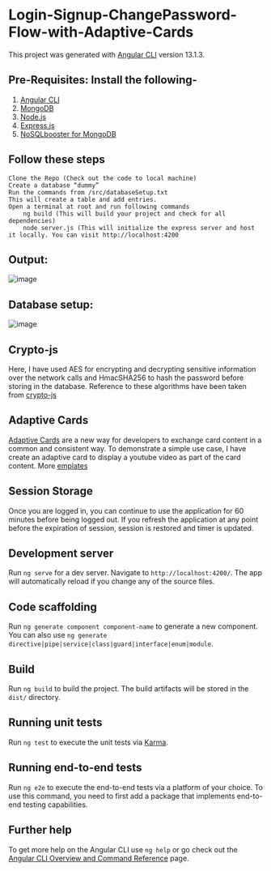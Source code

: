 # Login-Signup-ChangePassword-Flow-with-Adaptive-Cards

This project was generated with [Angular CLI](https://github.com/angular/angular-cli) version 13.1.3.

## Pre-Requisites: Install the following-
1. [Angular CLI]() 
2. [MongoDB](https://www.mongodb.com/docs/manual/administration/install-community/)
3. [Node.js](https://nodejs.org/en/download/)
4. [Express.js](https://expressjs.com/en/starter/installing.html#:~:text=Now%20install%20Express%20in%20the%20myapp%20directory)
5. [NoSQLbooster for MongoDB](https://nosqlbooster.com/downloads)

## Follow these steps
    Clone the Repo (Check out the code to local machine)
    Create a database “dummy”
    Run the commands from /src/databaseSetup.txt
    This will create a table and add entries.
    Open a terminal at root and run following commands
        ng build (This will build your project and check for all dependencies)
        node server.js (This will initialize the express server and host it locally. You can visit http://localhost:4200

## Output:
![image](https://github.com/jadhavnikhil953/Login-Signup-ChangePassword-Flow-with-Adaptive-Cards/assets/95047914/fe83e5e2-24f7-4802-bc4b-cc7cb881c046)

## Database setup:
![image](https://github.com/jadhavnikhil953/Login-Signup-ChangePassword-Flow-with-Adaptive-Cards/assets/95047914/2bdcd116-33ff-4e1d-8a68-031a6327c1f2)

## Crypto-js
Here, I have used AES for encrypting and decrypting sensitive information over the network calls and HmacSHA256 to hash the password before storing in the database. Reference to these algorithms have been taken from [crypto-js](https://www.npmjs.com/package/crypto-js)

## Adaptive Cards
[Adaptive Cards](https://www.npmjs.com/package/adaptivecards) are a new way for developers to exchange card content in a common and consistent way. To demonstrate a simple use case, I have create an adaptive card to display a youtube video as part of the card content. More [emplates](https://adaptivecards.io/explorer/AdaptiveCard.html)

## Session Storage
Once you are logged in, you can continue to use the application for 60 minutes before being logged out. If you refresh the application at any point before the expiration of session, session is restored and timer is updated.

## Development server

Run `ng serve` for a dev server. Navigate to `http://localhost:4200/`. The app will automatically reload if you change any of the source files.

## Code scaffolding

Run `ng generate component component-name` to generate a new component. You can also use `ng generate directive|pipe|service|class|guard|interface|enum|module`.

## Build

Run `ng build` to build the project. The build artifacts will be stored in the `dist/` directory.

## Running unit tests

Run `ng test` to execute the unit tests via [Karma](https://karma-runner.github.io).

## Running end-to-end tests

Run `ng e2e` to execute the end-to-end tests via a platform of your choice. To use this command, you need to first add a package that implements end-to-end testing capabilities.

## Further help

To get more help on the Angular CLI use `ng help` or go check out the [Angular CLI Overview and Command Reference](https://angular.io/cli) page.
